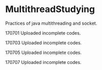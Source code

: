 # MultithreadStudying
Practices of java multithreading and socket.

170701 Uploaded incomplete codes.

170703 Uploaded incomplete codes.

170705 Uploaded incomplete codes.

170707 Uploaded incomplete codes.
